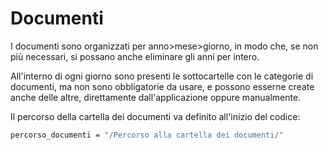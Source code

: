 # Documenti
I documenti sono organizzati per anno>mese>giorno, in modo che, se non più necessari, si possano anche eliminare gli anni per intero.

All'interno di ogni giorno sono presenti le sottocartelle con le categorie di documenti, ma non sono obbligatorie da usare, e possono esserne create anche delle altre, direttamente dall'applicazione oppure manualmente.

Il percorso della cartella dei documenti va definito all'inizio del codice:
```sh
percorso_documenti = "/Percorso alla cartella dei documenti/"
```
